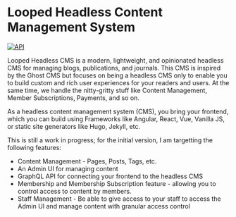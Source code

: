 # Looped Headless Content Management System

[![API](https://github.com/looped-dev/cms/actions/workflows/api.yml/badge.svg)](https://github.com/looped-dev/cms/actions/workflows/api.yml)

Looped Headless CMS is a modern, lightweight, and opinionated headless CMS for
managing blogs, publications, and journals. This CMS is inspired by the Ghost
CMS but focuses on being a headless CMS only to enable you to build custom and
rich user
experiences for your readers and users. At the same time, we handle the
nitty-gritty stuff like Content Management, Member Subscriptions, Payments, and
so on.

As a headless content management system (CMS), you bring your frontend, which
you can build using Frameworks like Angular, React, Vue, Vanilla JS, or static
site generators like Hugo, Jekyll, etc.

This is still a work in progress; for the initial version, I am targetting the
following features:

- Content Management - Pages, Posts, Tags, etc.
- An Admin UI for managing content
- GraphQL API for connecting your frontend to the headless CMS
- Membership and Membership Subscription feature - allowing you to control access to content by members.
- Staff Management - Be able to give access to your staff to access the Admin UI and manage content with granular access control
